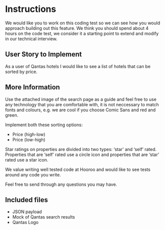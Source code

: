 # Instructions

We would like you to work on this coding test so we can see how you would approach building out this feature. We think you should spend about 4 hours on the code test, we consider it a starting point to extend and modify in our technical interview.

## User Story to Implement

As a user of Qantas hotels I would like to see a list of hotels that can be sorted by price.

## More Information

Use the attached image of the search page as a guide and feel free to use any technology that you are comfortable with, it is not neccessary to match fonts and colours, e.g. we are cool if you choose Comic Sans and red and green.

Implement both these sorting options:
- Price (high-low)
- Price (low-high)

Star ratings on properties are divided into two types: ‘star’ and ‘self’ rated. Properties that are ‘self’ rated use a circle icon and properties that are ‘star’ rated use a star icon.

We value writing well tested code at Hooroo and would like to see tests around any code you write.

Feel free to send through any questions you may have.

## Included files

- JSON payload
- Mock of Qantas search results
- Qantas Logo
